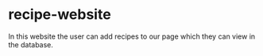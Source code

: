 # recipe-website
In this website the user can add recipes to our page which they can view in the database.

